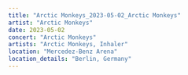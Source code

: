 ```yaml
---
title: "Arctic Monkeys_2023-05-02_Arctic Monkeys"
artist: "Arctic Monkeys"
date: 2023-05-02
concert: "Arctic Monkeys"
artists: "Arctic Monkeys, Inhaler"
location: "Mercedez-Benz Arena"
location_details: "Berlin, Germany"
---
```

